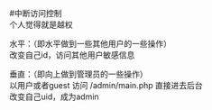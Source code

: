 #中断访问控制  
个人觉得就是越权  
  
水平：（即水平做到一些其他用户的一些操作）  
改变自己id，访问其他用户敏感信息  
  
  
  
垂直：（即向上做到管理员的一些操作）  
以用户或者guest 访问 /admin/main.php  直接进去后台  
改变自己uid，成为admin  
